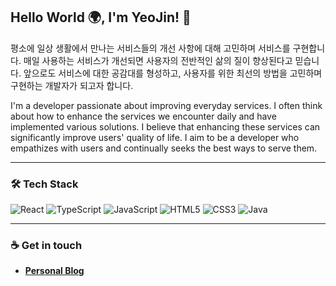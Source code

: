 ## Hello World 🌍, I'm YeoJin! 🍋

평소에 일상 생활에서 만나는 서비스들의 개선 사항에 대해 고민하며 서비스를 구현합니다. 매일 사용하는 서비스가 개선되면 사용자의 전반적인 삶의 질이 향상된다고 믿습니다. 앞으로도 서비스에 대한 공감대를 형성하고, 사용자를 위한 최선의 방법을 고민하며 구현하는 개발자가 되고자 합니다.

I'm a developer passionate about improving everyday services. I often think about how to enhance the services we encounter daily and have implemented various solutions. I believe that enhancing these services can significantly improve users' quality of life. I aim to be a developer who empathizes with users and continually seeks the best ways to serve them.

---

### 🛠 Tech Stack

![React](https://img.shields.io/badge/React-20232A?style=for-the-badge&logo=react&logoColor=61DAFB)
![TypeScript](https://img.shields.io/badge/TypeScript-3178C6?style=for-the-badge&logo=typescript&logoColor=white)
![JavaScript](https://img.shields.io/badge/JavaScript-F7DF1E?style=for-the-badge&logo=javascript&logoColor=black)
![HTML5](https://img.shields.io/badge/HTML5-E34F26?style=for-the-badge&logo=html5&logoColor=white)
![CSS3](https://img.shields.io/badge/CSS3-1572B6?style=for-the-badge&logo=css3&logoColor=white)
![Java](https://img.shields.io/badge/Java-007396?style=for-the-badge&logo=java&logoColor=white)

---

### ☕ Get in touch

- **[Personal Blog](https://velog.io/@limejin/posts)**
